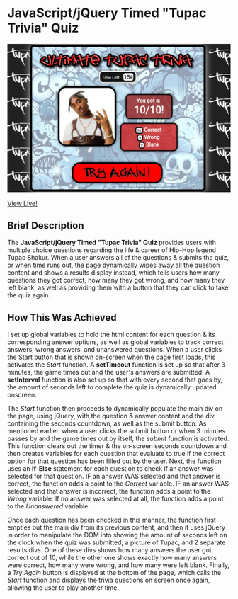 # JavaScript/jQuery Timed "Tupac Trivia" Quiz


![Timed "Tupac Trivia" Quiz](assets/images/tupacquiz_screenshot.png)

 [View Live!](https://bereznd1.github.io/Tupac-Trivia-Quiz/) 


## Brief Description

The **JavaScript/jQuery Timed "Tupac Trivia" Quiz** provides users with multiple choice questions regarding the life & career of Hip-Hop legend Tupac Shakur. When a user answers all of the questions & submits the quiz, or when time runs out, the page dynamically wipes away all the question content and shows a results display instead, which tells users how many questions they got correct, how many they got wrong, and how many they left blank, as well as providing them with a button that they can click to take the quiz again.

## How This Was Achieved

I set up global variables to hold the html content for each question & its corresponding answer options, as well as global variables to track correct answers, wrong answers, and unanswered questions. When a user clicks the Start button that is shown on-screen when the page first loads, this activates the *Start* function. A **setTimeout** function is set up so that after 3 minutes, the game times out and the user's answers are submitted. A **setInterval** function is also set up so that with every second that goes by, the amount of seconds left to complete the quiz is dynamically updated onscreen. 

The *Start* function then proceeds to dynamically populate the main div on the page, using jQuery, with the question & answer content and the div containing the seconds countdown, as well as the submit button. As mentioned earlier, when a user clicks the submit button or when 3 minutes passes by and the game times out by itself, the *submit* function is activated. This function clears out the timer & the on-screen seconds countdown and then creates variables for each question that evaluate to true if the correct option for that question has been filled out by the user. Next, the function uses an **If-Else** statement for each question to check if an answer was selected for that question. IF an answer WAS selected and that answer is correct, the function adds a point to the *Correct* variable. IF an answer WAS selected and that answer is incorrect, the function adds a point to the *Wrong* variable. If no answer was selected at all, the function adds a point to the *Unanswered* variable.

Once each question has been checked in this manner, the function first empties out the main div from its previous content, and then it uses jQuery in order to manipulate the DOM into showing the amount of seconds left on the clock when the quiz was submitted, a picture of Tupac, and 2 separate results divs. One of these divs shows how many answers the user got correct out of 10, while the other one shows exactly how many answers were correct, how many were wrong, and how many were left blank. Finally, a *Try Again* button is displayed at the bottom of the page, which calls the *Start* function and displays the trivia questions on screen once again, allowing the user to play another time.
